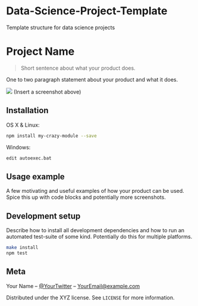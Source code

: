 # Data-Science-Project-Template
Template structure for data science projects

# Project Name
> Short sentence about what your product does.

One to two paragraph statement about your product and what it does.

![](header.png)
(Insert a screenshot above)

## Installation

OS X & Linux:

```sh
npm install my-crazy-module --save
```

Windows:

```sh
edit autoexec.bat
```


## Usage example

A few motivating and useful examples of how your product can be used. Spice this up with code blocks and potentially more screenshots.


## Development setup

Describe how to install all development dependencies and how to run an automated test-suite of some kind. Potentially do this for multiple platforms.

```sh
make install
npm test
```

## Meta

Your Name – [@YourTwitter](https://twitter.com/dbader_org) – YourEmail@example.com

Distributed under the XYZ license. See ``LICENSE`` for more information.
